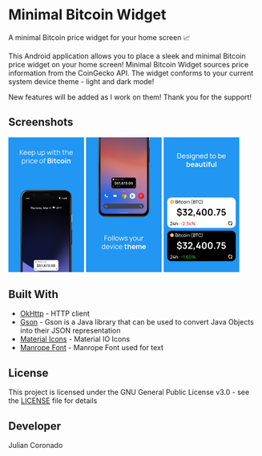 # Minimal Bitcoin Widget

A minimal Bitcoin price widget for your home screen 📈

This Android application allows you to place a sleek and minimal Bitcoin price widget on your home screen! Minimal Bitcoin Widget sources price information from the CoinGecko API.
The widget conforms to your current system device theme - light and dark mode!

New features will be added as I work on them! Thank you for the support!

## Screenshots

<p>
  <img src="screenshots/listing1_v2.png" width="30%">
  <img src="screenshots/listing2_v2.png" width="30%">
  <img src="screenshots/listing3_v2.png" width="30%">
</p>

## Built With
* [OkHttp](https://square.github.io/okhttp/) - HTTP client
* [Gson](https://github.com/google/gson) - Gson is a Java library that can be used to convert Java Objects into their JSON representation
* [Material Icons](https://material.io/resources/icons/) - Material IO Icons
* [Manrope Font](https://manropefont.com/) - Manrope Font used for text

## License
This project is licensed under the GNU General Public License v3.0 - see the [LICENSE](LICENSE) file for details

## Developer
Julian Coronado
